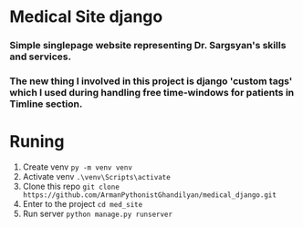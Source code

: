 # Medical Site django

### Simple singlepage website representing Dr. Sargsyan's skills and services.
### The new thing I involved in this project is django 'custom tags' which I used during handling free time-windows for patients in Timline section.

# Runing

1. Create venv `py -m venv venv`
2. Activate venv `.\venv\Scripts\activate`
3. Clone this repo `git clone https://github.com/ArmanPythonistGhandilyan/medical_django.git`
4. Enter to the project `cd med_site`
5. Run server `python manage.py runserver`
